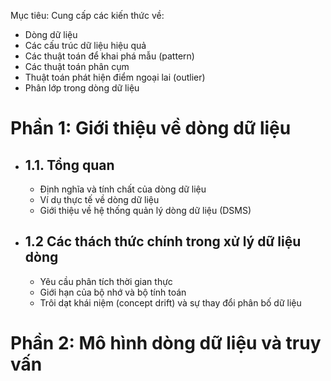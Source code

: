 Mục tiêu:
Cung cấp các kiến thức về: 
- Dòng dữ liệu
- Các cấu trúc dữ liệu hiệu quả
- Các thuật toán để khai phá mẫu (pattern)
- Các thuật toán phân cụm
- Thuật toán phát hiện điểm ngoại lai (outlier)
- Phân lớp trong dòng dữ liệu

# Phần 1: Giới thiệu về dòng dữ liệu
- ## 1.1. Tổng quan
  - Định nghĩa và tính chất của dòng dữ liệu
  - Ví dụ thực tế về dòng dữ liệu
  - Giới thiệu về hệ thống quản lý dòng dữ liệu (DSMS)
- ## 1.2 Các thách thức chính trong xử lý dữ liệu dòng
  - Yêu cầu phân tích thời gian thực
  - Giới hạn của bộ nhớ và bộ tính toán
  - Trôi dạt khái niệm (concept drift) và sự thay đổi phân bố dữ liệu
# Phần 2: Mô hình dòng dữ liệu và truy vấn
